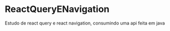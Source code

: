 # ReactQueryENavigation

Estudo de react query e react navigation, consumindo uma api feita em java

